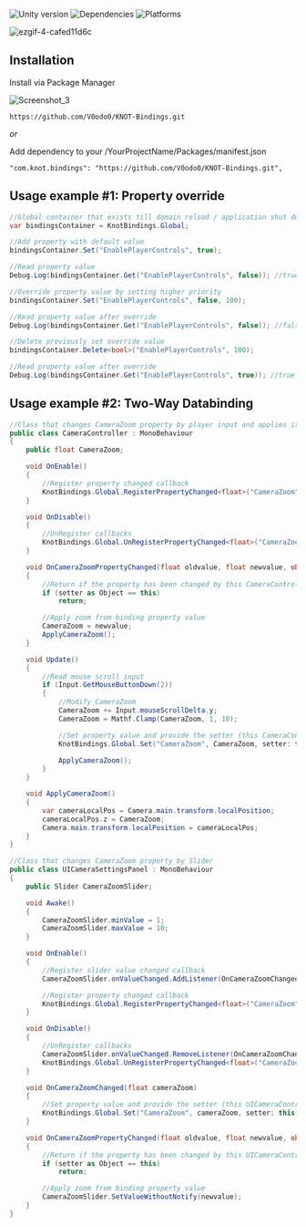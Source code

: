 ![Unity version](https://img.shields.io/badge/Unity-2020.3%2B-blue)
![Dependencies](https://img.shields.io/badge/dependencies-none-green)
![Platforms](https://img.shields.io/badge/platforms-all-blue)

![ezgif-4-cafed11d6c](https://github.com/V0odo0/KNOT-Bindings/assets/10213769/cc5f3569-40b4-4476-a045-ec7f32767d64)
## Installation

Install via Package Manager

![Screenshot_3](https://user-images.githubusercontent.com/10213769/162617479-51c3d2d5-8573-44a2-bc56-8c68d09183f1.png)

```
https://github.com/V0odo0/KNOT-Bindings.git
```

*or*

Add dependency to your /YourProjectName/Packages/manifest.json

```
"com.knot.bindings": "https://github.com/V0odo0/KNOT-Bindings.git",
```

## Usage example #1: Property override

```C#
//Global container that exists till domain reload / application shut down
var bindingsContainer = KnotBindings.Global;

//Add property with default value
bindingsContainer.Set("EnablePlayerControls", true);

//Read property value
Debug.Log(bindingsContainer.Get("EnablePlayerControls", false)); //true

//Override property value by setting higher priority 
bindingsContainer.Set("EnablePlayerControls", false, 100);

//Read property value after override
Debug.Log(bindingsContainer.Get("EnablePlayerControls", false)); //false

//Delete previously set override value
bindingsContainer.Delete<bool>("EnablePlayerControls", 100);

//Read property value after override
Debug.Log(bindingsContainer.Get("EnablePlayerControls", true)); //true
```

## Usage example #2: Two-Way Databinding
```C#
//Class that changes CameraZoom property by player input and applies it to Camera
public class CameraController : MonoBehaviour
{
    public float CameraZoom;

    void OnEnable()
    {
        //Register property changed callback
        KnotBindings.Global.RegisterPropertyChanged<float>("CameraZoom", OnCameraZoomPropertyChanged);
    }

    void OnDisable()
    {
        //UnRegister callbacks
        KnotBindings.Global.UnRegisterPropertyChanged<float>("CameraZoom", OnCameraZoomPropertyChanged);
    }

    void OnCameraZoomPropertyChanged(float oldvalue, float newvalue, object setter)
    {
        //Return if the property has been changed by this CameraController
        if (setter as Object == this)
            return;

        //Apply zoom from binding property value
        CameraZoom = newvalue;
        ApplyCameraZoom();
    }

    void Update()
    {
        //Read mouse scroll input
        if (Input.GetMouseButtonDown(2))
        {
            //Modify CameraZoom
            CameraZoom += Input.mouseScrollDelta.y;
            CameraZoom = Mathf.Clamp(CameraZoom, 1, 10);

            //Set property value and provide the setter (this CameraController)
            KnotBindings.Global.Set("CameraZoom", CameraZoom, setter: this);

            ApplyCameraZoom();
        }
    }

    void ApplyCameraZoom()
    {
        var cameraLocalPos = Camera.main.transform.localPosition;
        cameraLocalPos.z = CameraZoom;
        Camera.main.transform.localPosition = cameraLocalPos;
    }
}
```

```C#
//Class that changes CameraZoom property by Slider
public class UICameraSettingsPanel : MonoBehaviour
{
    public Slider CameraZoomSlider;

    void Awake()
    {
        CameraZoomSlider.minValue = 1;
        CameraZoomSlider.maxValue = 10;
    }

    void OnEnable()
    {
        //Register slider value changed callback
        CameraZoomSlider.onValueChanged.AddListener(OnCameraZoomChanged);

        //Register property changed callback
        KnotBindings.Global.RegisterPropertyChanged<float>("CameraZoom", OnCameraZoomPropertyChanged);
    }

    void OnDisable()
    {
        //UnRegister callbacks
        CameraZoomSlider.onValueChanged.RemoveListener(OnCameraZoomChanged);
        KnotBindings.Global.UnRegisterPropertyChanged<float>("CameraZoom", OnCameraZoomPropertyChanged);
    }

    void OnCameraZoomChanged(float cameraZoom)
    {
        //Set property value and provide the setter (this UICameraController)
        KnotBindings.Global.Set("CameraZoom", cameraZoom, setter: this);
    }

    void OnCameraZoomPropertyChanged(float oldvalue, float newvalue, object setter)
    {
        //Return if the property has been changed by this UICameraController
        if (setter as Object == this)
            return;

        //Apply zoom from binding property value
        CameraZoomSlider.SetValueWithoutNotify(newvalue);
    }
}
```
